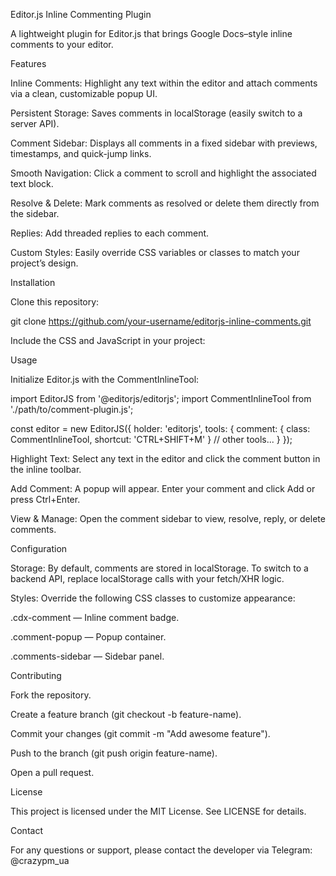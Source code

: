 Editor.js Inline Commenting Plugin

A lightweight plugin for Editor.js that brings Google Docs–style inline comments to your editor.

Features

Inline Comments: Highlight any text within the editor and attach comments via a clean, customizable popup UI.

Persistent Storage: Saves comments in localStorage (easily switch to a server API).

Comment Sidebar: Displays all comments in a fixed sidebar with previews, timestamps, and quick-jump links.

Smooth Navigation: Click a comment to scroll and highlight the associated text block.

Resolve & Delete: Mark comments as resolved or delete them directly from the sidebar.

Replies: Add threaded replies to each comment.

Custom Styles: Easily override CSS variables or classes to match your project’s design.

Installation

Clone this repository:

git clone https://github.com/your-username/editorjs-inline-comments.git

Include the CSS and JavaScript in your project:

<link rel="stylesheet" href="path/to/comment-plugin.css">
<script type="module" src="path/to/comment-plugin.js"></script>

Usage

Initialize Editor.js with the CommentInlineTool:

import EditorJS from '@editorjs/editorjs';
import CommentInlineTool from './path/to/comment-plugin.js';

const editor = new EditorJS({
  holder: 'editorjs',
  tools: {
    comment: {
      class: CommentInlineTool,
      shortcut: 'CTRL+SHIFT+M'
    }
    // other tools...
  }
});

Highlight Text: Select any text in the editor and click the comment button in the inline toolbar.

Add Comment: A popup will appear. Enter your comment and click Add or press Ctrl+Enter.

View & Manage: Open the comment sidebar to view, resolve, reply, or delete comments.

Configuration

Storage: By default, comments are stored in localStorage. To switch to a backend API, replace localStorage calls with your fetch/XHR logic.

Styles: Override the following CSS classes to customize appearance:

.cdx-comment — Inline comment badge.

.comment-popup — Popup container.

.comments-sidebar — Sidebar panel.

Contributing

Fork the repository.

Create a feature branch (git checkout -b feature-name).

Commit your changes (git commit -m "Add awesome feature").

Push to the branch (git push origin feature-name).

Open a pull request.

License

This project is licensed under the MIT License. See LICENSE for details.

Contact

For any questions or support, please contact the developer via Telegram: @crazypm_ua
